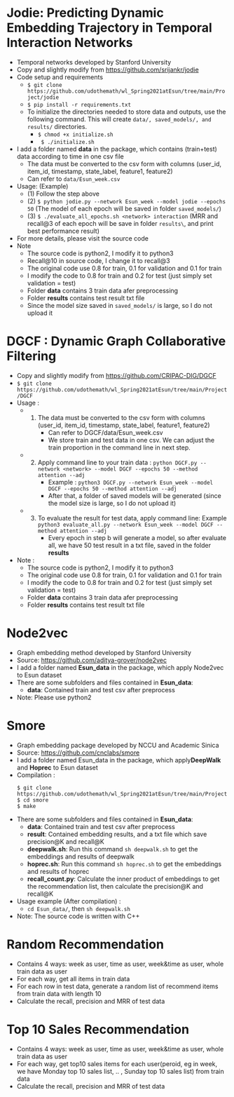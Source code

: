 # Jodie: Predicting Dynamic Embedding Trajectory in Temporal Interaction Networks
- Temporal networks developed by Stanford University
- Copy and slightly modify from https://github.com/srijankr/jodie
-  Code setup and requirements
    - ```$ git clone https://github.com/udothemath/wl_Spring2021atEsun/tree/main/Project/jodie```
    - ```$ pip install -r requirements.txt```
    - To initialize the directories needed to store data and outputs, use the following command. This will create ```data/, saved_models/, and results/``` directories.
        - ```$ chmod +x initialize.sh```
        - ``` $ ./initialize.sh```
- I add a folder named **data** in the package, which contains (train+test) data according to time in one csv file
    - The data must be converted to the csv form with columns (user_id, item_id, timestamp, state_label, feature1, feature2)
    - Can refer to ```data/Esun_week.csv```
- Usage: (Example)
    - (1) Follow the step above
    - (2) ```$ python jodie.py --network Esun_week --model jodie --epochs 50``` (The model of each epoch will be saved in folder ```saved_models/```)
    - (3) ```$ ./evaluate_all_epochs.sh <network> interaction``` (MRR and recall@3 of each epoch will be save in folder ```results\```, and print best performance result)
- For more details, please visit the source code
- Note
    - The source code is python2, I modify it to python3 
    - Recall@10 in source code, I change it to recall@3
    - The original code use 0.8 for train, 0.1 for validation and 0.1 for train
    - I modify the code to 0.8 for train and 0.2 for test (just simply set validation = test)
    - Folder **data** contains 3 train data afer preprocessing
    - Folder **results** contains test result txt file 
    - Since the model size saved in ```saved_models/``` is large, so I do not upload it

# DGCF : Dynamic Graph Collaborative Filtering
- Copy and slightly modify from https://github.com/CRIPAC-DIG/DGCF
- ```$ git clone https://github.com/udothemath/wl_Spring2021atEsun/tree/main/Project/DGCF```
- Usage : 
  - 1. The data must be converted to the csv form with columns (user_id, item_id, timestamp, state_label, feature1, feature2)
        - Can refer to DGCF/data/Esun_week.csv
        - We store train and test data in one csv. We can adjust the train proportion in the command line in next step.
  - 2. Apply command line to your train data : ```python DGCF.py --network <network> --model DGCF --epochs 50 --method attention --adj```
        - Example :   ```python3 DGCF.py --network Esun_week --model DGCF --epochs 50 --method attention --adj```  
        - After that, a folder of saved models will be generated (since the model size is large, so I do not upload it)
  - 3. To evaluate the result for test data, apply command line: Example ```python3 evaluate_all.py --network Esun_week --model DGCF --method attention --adj```
        - Every epoch in step b will generate a model, so after evaluate all, we have 50 test result in a txt file, saved in the folder **results**
- Note : 
  - The source code is python2, I modify it to python3 
  - The original code use 0.8 for train, 0.1 for validation and 0.1 for train
  - I modify the code to 0.8 for train and 0.2 for test (just simply set validation = test)
  - Folder **data** contains 3 train data afer preprocessing
  - Folder **results** contains test result txt file 

# Node2vec
- Graph embedding method developed by Stanford University
- Source: https://github.com/aditya-grover/node2vec
- I add a folder named **Esun_data** in the package, which apply Node2vec to Esun dataset 
- There are some subfolders and files contained in **Esun_data**:
    - **data**: Contained train and test csv after preprocess
- Note: Please use python2

# Smore 
- Graph embedding package developed by NCCU and Academic Sinica
- Source: https://github.com/cnclabs/smore
- I add a folder named Esun_data in the package, which apply**DeepWalk** and **Hoprec** to Esun dataset 
- Compilation : 
    ```
    $ git clone https://github.com/udothemath/wl_Spring2021atEsun/tree/main/Project/smore
    $ cd smore
    $ make
    ```
- There are some subfolders and files contained in **Esun_data**:
    - **data**: Contained train and test csv after preprocess
    - **result**: Contained embedding results, and a txt file which save precision@K and recall@K
    - **deepwalk.sh**: Run this command ```sh deepwalk.sh``` to get the embeddings and results of deepwalk
    - **hoprec.sh**: Run this command ```sh hoprec.sh``` to get the embeddings and results of hoprec
    - **recall_count.py**: Calculate the inner product of embeddings to get the recommendation list, then calculate the precision@K and recall@K
- Usage example (After compilation) :
    - ```cd Esun_data/```, then ```sh deepwalk.sh```
- Note: The source code is written with C++
# Random Recommendation
- Contains 4 ways: week as user, time as user, week&time as user, whole train data as user
- For each way, get all items in train data
- For each row in test data, generate a random list of recommend items from train data with length 10
- Calculate the recall, precision and MRR of test data

# Top 10 Sales Recommendation
- Contains 4 ways: week as user, time as user, week&time as user, whole train data as user
- For each way, get top10 sales items for each user(peroid, eg in week, we have Monday top 10 sales list, .. , Sunday top 10 sales list) from train data
- Calculate the recall, precision and MRR of test data


